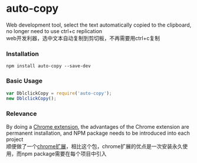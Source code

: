 # auto-copy
Web development tool, select the text automatically copied to the clipboard, no longer need to use ctrl+c replication  
web开发利器，选中文本自动复制到剪切板，不再需要用ctrl+c复制  

### Installation
```shell
npm install auto-copy --save-dev
```
### Basic Usage
```js
var DblclickCopy = require('auto-copy');
new DblclickCopy();
```
### Relevance
By doing a [Chrome extension](https://github.com/wangmeijian/auto-copy-extend), the advantages of the Chrome extension are permanent installation, and NPM package needs to be introduced into each project  
顺便做了一个[chrome扩展](https://github.com/wangmeijian/auto-copy-extend)，相比这个包，chrome扩展的优点是一次安装永久使用，而npm package需要在每个项目中引入  


